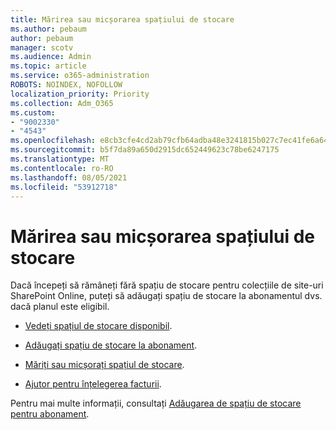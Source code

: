 ```yaml
---
title: Mărirea sau micșorarea spațiului de stocare
ms.author: pebaum
author: pebaum
manager: scotv
ms.audience: Admin
ms.topic: article
ms.service: o365-administration
ROBOTS: NOINDEX, NOFOLLOW
localization_priority: Priority
ms.collection: Adm_O365
ms.custom:
- "9002330"
- "4543"
ms.openlocfilehash: e8cb3cfe4cd2ab79cfb64adba48e3241815b027c7ec41fe6a640ba7baa34ae7e
ms.sourcegitcommit: b5f7da89a650d2915dc652449623c78be6247175
ms.translationtype: MT
ms.contentlocale: ro-RO
ms.lasthandoff: 08/05/2021
ms.locfileid: "53912718"
---
```

# <a name="increase-or-decrease-storage"></a>Mărirea sau micșorarea spațiului de stocare

Dacă începeți să rămâneți fără spațiu de stocare pentru colecțiile de site-uri SharePoint Online, puteți să adăugați spațiu de stocare la abonamentul dvs. dacă planul este eligibil.  

- [Vedeți spațiul de stocare disponibil](https://docs.microsoft.com/microsoft-365/commerce/add-storage-space?view=o365-worldwide#view-available-storage). 

- [Adăugați spațiu de stocare la abonament](https://docs.microsoft.com/microsoft-365/commerce/add-storage-space?view=o365-worldwide#add-storage-to-your-subscription). 

- [Măriți sau micșorați spațiul de stocare](https://docs.microsoft.com/microsoft-365/commerce/add-storage-space?view=o365-worldwide#increase-or-decrease-storage). 

- [Ajutor pentru înțelegerea facturii](https://docs.microsoft.com/microsoft-365/commerce/billing-and-payments/understand-your-invoice?view=o365-worldwide).

Pentru mai multe informații, consultați [Adăugarea de spațiu de stocare pentru abonament](https://docs.microsoft.com/microsoft-365/commerce/add-storage-space?view=o365-worldwide). 
